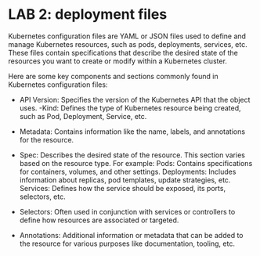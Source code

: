 # LAB 2: deployment files
Kubernetes configuration files are YAML or JSON files used to define and manage Kubernetes resources, such as pods, deployments, services, etc. These files contain specifications that describe the desired state of the resources you want to create or modify within a Kubernetes cluster.

Here are some key components and sections commonly found in Kubernetes configuration files:
- API Version: Specifies the version of the Kubernetes API that the object uses.
-Kind: Defines the type of Kubernetes resource being created, such as Pod, Deployment, Service, etc.
- Metadata: Contains information like the name, labels, and annotations for the resource.
- Spec: Describes the desired state of the resource. This section varies based on the resource type. For example:
    Pods: Contains specifications for containers, volumes, and other settings.
    Deployments: Includes information about replicas, pod templates, update strategies, etc.
    Services: Defines how the service should be exposed, its ports, selectors, etc.

- Selectors: Often used in conjunction with services or controllers to define how resources are associated or targeted.

- Annotations: Additional information or metadata that can be added to the resource for various purposes like documentation, tooling, etc.